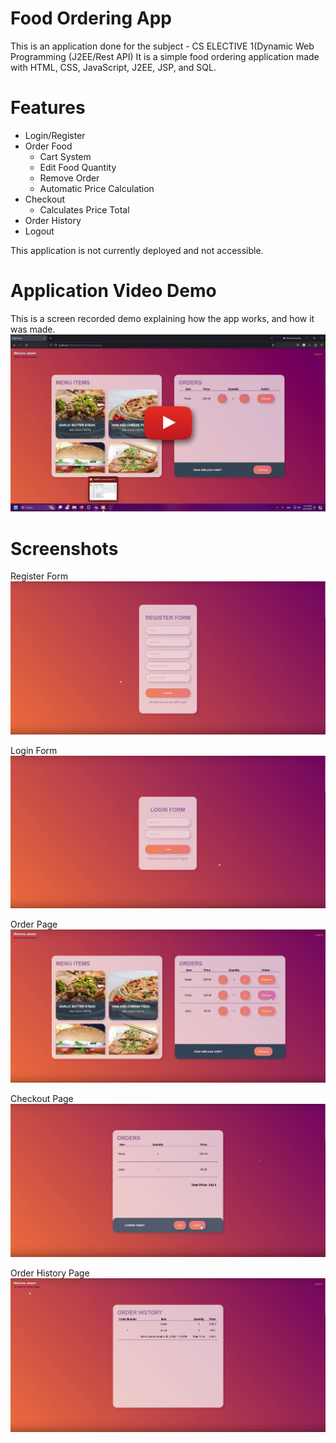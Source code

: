 # Food Ordering App
This is an application done for the subject - CS ELECTIVE 1(Dynamic Web Programming (J2EE/Rest API) 
It is a simple food ordering application made with HTML, CSS, JavaScript, J2EE, JSP, and SQL.

# Features
- Login/Register
- Order Food
  - Cart System
  - Edit Food Quantity
  - Remove Order
  - Automatic Price Calculation
- Checkout
  - Calculates Price Total
- Order History
- Logout

This application is not currently deployed and not accessible.

# Application Video Demo
This is a screen recorded demo explaining how the app works, and how it was made.
[![Video Title](https://github.com/EdwardTatel/J2EE-SQL_Food-Ordering_App/blob/main/images/J2eeDemo.jpg)](https://youtu.be/EiVM4sHmRJM?si=VizTjV2RSNYH-cnq)

# Screenshots
Register Form
![alt text](https://github.com/EdwardTatel/J2EE-SQL_Food-Ordering_App/blob/main/images/J2ee2.png)

Login Form
![alt text](https://github.com/EdwardTatel/J2EE-SQL_Food-Ordering_App/blob/main/images/J2ee3.png)

Order Page
![alt text](https://github.com/EdwardTatel/J2EE-SQL_Food-Ordering_App/blob/main/images/J2ee.png)

Checkout Page
![alt text](https://github.com/EdwardTatel/J2EE-SQL_Food-Ordering_App/blob/main/images/J2ee1.png)

Order History Page
![alt text](https://github.com/EdwardTatel/J2EE-SQL_Food-Ordering_App/blob/main/images/J2ee4.png)
